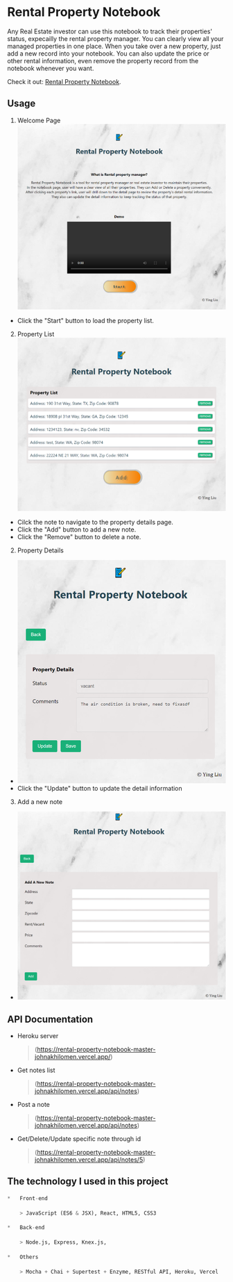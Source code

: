 # Rental Property Notebook

Any Real Estate investor can use this notebook to track their properties' status, expecailly the rental property manager. You can clearly view all your managed properties in one place. When you take over a new property, just add a new record into your notebook. You can also update the price or other rental information, even remove the property record from the notebook whenever you want.

Check it out: [Rental Property Notebook](https://rental-property-notebook-master-johnakhilomen.vercel.app/).

## Usage
1. Welcome Page
![Welcome page](/src/images/Welcome.png)
-   Click the "Start" button to load the property list.

2. Property List
![Property List](/src/images/PropertyList.png)
-   Cilck the note to navigate to the property details page.
-   Click the "Add" button to add a new note.
-   Click the "Remove" button to delete a note.

2. Property Details
-   ![Add a new note](/src/images/Update.png)
-   Click the "Update" button to update the detail information

3. Add a new note
-   ![Add a new note](/src/images/Add.png)

## API Documentation
-   Heroku server
    > (https://rental-property-notebook-master-johnakhilomen.vercel.app/)
-   Get notes list
    > (https://rental-property-notebook-master-johnakhilomen.vercel.app/api/notes)
-   Post a note
    > (https://rental-property-notebook-master-johnakhilomen.vercel.app/api/notes)
-   Get/Delete/Update specific note through id
    > (https://rental-property-notebook-master-johnakhilomen.vercel.app/api/notes/5)

## The technology I used in this project
```python
*   Front-end

    > JavaScript (ES6 & JSX), React, HTML5, CSS3

*   Back-end

    > Node.js, Express, Knex.js,  

*   Others

    > Mocha + Chai + Supertest + Enzyme, RESTful API, Heroku, Vercel

```
